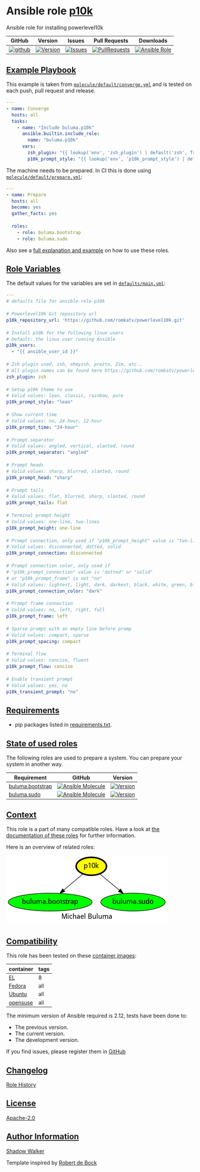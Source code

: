 # Ansible role [p10k](https://galaxy.ansible.com/ui/standalone/roles/buluma/p10k/documentation)

Ansible role for installing powerlevel10k

|GitHub|Version|Issues|Pull Requests|Downloads|
|------|-------|------|-------------|---------|
|[![github](https://github.com/buluma/ansible-role-p10k/actions/workflows/molecule.yml/badge.svg)](https://github.com/buluma/ansible-role-p10k/actions/workflows/molecule.yml)|[![Version](https://img.shields.io/github/release/buluma/ansible-role-p10k.svg)](https://github.com/buluma/ansible-role-p10k/releases/)|[![Issues](https://img.shields.io/github/issues/buluma/ansible-role-p10k.svg)](https://github.com/buluma/ansible-role-p10k/issues/)|[![PullRequests](https://img.shields.io/github/issues-pr-closed-raw/buluma/ansible-role-p10k.svg)](https://github.com/buluma/ansible-role-p10k/pulls/)|[![Ansible Role](https://img.shields.io/ansible/role/d/buluma/p10k)](https://galaxy.ansible.com/ui/standalone/roles/buluma/p10k/documentation)|

## [Example Playbook](#example-playbook)

This example is taken from [`molecule/default/converge.yml`](https://github.com/buluma/ansible-role-p10k/blob/master/molecule/default/converge.yml) and is tested on each push, pull request and release.

```yaml
---
- name: Converge
  hosts: all
  tasks:
    - name: "Include buluma.p10k"
      ansible.builtin.include_role:
        name: "buluma.p10k"
      vars:
        zsh_plugin: "{{ lookup('env', 'zsh_plugin') | default('zsh', True) }}"
        p10k_prompt_style: "{{ lookup('env', 'p10k_prompt_style') | default('rainbow', True) }}"
```

The machine needs to be prepared. In CI this is done using [`molecule/default/prepare.yml`](https://github.com/buluma/ansible-role-p10k/blob/master/molecule/default/prepare.yml):

```yaml
---
- name: Prepare
  hosts: all
  become: yes
  gather_facts: yes

  roles:
    - role: buluma.bootstrap
    - role: buluma.sudo
```

Also see a [full explanation and example](https://buluma.github.io/how-to-use-these-roles.html) on how to use these roles.

## [Role Variables](#role-variables)

The default values for the variables are set in [`defaults/main.yml`](https://github.com/buluma/ansible-role-p10k/blob/master/defaults/main.yml):

```yaml
---
# defaults file for ansible-role-p10k

# Powerlevel10k Git repository url
p10k_repository_url: 'https://github.com/romkatv/powerlevel10k.git'

# Install p10k for the following linux users
# Default: the linux user running Ansible
p10k_users:
  - "{{ ansible_user_id }}"

# Zsh plugin used, zsh, ohmyzsh, prezto, Zim, etc..
# All plugin names can be found here https://github.com/romkatv/powerlevel10k#installation
zsh_plugin: zsh

# Setup p10k theme to use
# Valid values: lean, classic, rainbow, pure
p10k_prompt_style: "lean"

# Show current time
# Valid values: no, 24-hour, 12-hour
p10k_prompt_time: "24-hour"

# Prompt separator
# Valid values: angled, vertical, slanted, round
p10k_prompt_separator: "angled"

# Prompt heads
# Valid values: sharp, blurred, slanted, round
p10k_prompt_head: "sharp"

# Prompt tails
# Valid values: flat, blurred, sharp, slanted, round
p10k_prompt_tails: flat

# Terminal prompt height
# Valid values: one-line, two-lines
p10k_prompt_height: one-line

# Prompt connection, only used if "p10k_prompt_height" value is "two-lines"
# Valid values: disconnected, dotted, solid
p10k_prompt_connection: disconnected

# Prompt connection color, only used if
# "p10k_prompt_connection" value is "dotted" or "solid"
# or "p10k_prompt_frame" is not "no"
# Valid values: lightest, light, dark, darkest, black, white, green, blue
p10k_prompt_connection_color: "dark"

# Prompt frame connection
# Valid values: no, left, right, full
p10k_prompt_frame: left

# Sparse prompt with an empty line before promp
# Valid values: compact, sparse
p10k_prompt_spacing: compact

# Terminal flow
# Valid values: concise, fluent
p10k_prompt_flow: concise

# Enable transient prompt
# Valid values: yes, no
p10k_transient_prompt: "no"
```

## [Requirements](#requirements)

- pip packages listed in [requirements.txt](https://github.com/buluma/ansible-role-p10k/blob/master/requirements.txt).

## [State of used roles](#state-of-used-roles)

The following roles are used to prepare a system. You can prepare your system in another way.

| Requirement | GitHub | Version |
|-------------|--------|--------|
|[buluma.bootstrap](https://galaxy.ansible.com/buluma/bootstrap)|[![Ansible Molecule](https://github.com/buluma/ansible-role-bootstrap/actions/workflows/molecule.yml/badge.svg)](https://github.com/buluma/ansible-role-bootstrap/actions/workflows/molecule.yml)|[![Version](https://img.shields.io/github/release/buluma/ansible-role-bootstrap.svg)](https://github.com/shadowwalker/ansible-role-bootstrap)|
|[buluma.sudo](https://galaxy.ansible.com/buluma/sudo)|[![Ansible Molecule](https://github.com/buluma/ansible-role-sudo/actions/workflows/molecule.yml/badge.svg)](https://github.com/buluma/ansible-role-sudo/actions/workflows/molecule.yml)|[![Version](https://img.shields.io/github/release/buluma/ansible-role-sudo.svg)](https://github.com/shadowwalker/ansible-role-sudo)|

## [Context](#context)

This role is a part of many compatible roles. Have a look at [the documentation of these roles](https://buluma.github.io/) for further information.

Here is an overview of related roles:

![dependencies](https://raw.githubusercontent.com/buluma/ansible-role-p10k/png/requirements.png "Dependencies")

## [Compatibility](#compatibility)

This role has been tested on these [container images](https://hub.docker.com/u/buluma):

|container|tags|
|---------|----|
|[EL](https://hub.docker.com/repository/docker/buluma/enterpriselinux/general)|8|
|[Fedora](https://hub.docker.com/repository/docker/buluma/fedora/general)|all|
|[Ubuntu](https://hub.docker.com/repository/docker/buluma/ubuntu/general)|all|
|[opensuse](https://hub.docker.com/repository/docker/buluma/opensuse/general)|all|

The minimum version of Ansible required is 2.12, tests have been done to:

- The previous version.
- The current version.
- The development version.

If you find issues, please register them in [GitHub](https://github.com/buluma/ansible-role-p10k/issues)

## [Changelog](#changelog)

[Role History](https://github.com/buluma/ansible-role-p10k/blob/master/CHANGELOG.md)

## [License](#license)

[Apache-2.0](https://github.com/buluma/ansible-role-p10k/blob/master/LICENSE)

## [Author Information](#author-information)

[Shadow Walker](https://buluma.github.io/)


Template inspired by [Robert de Bock](https://github.com/robertdebock)
